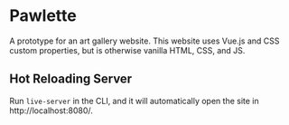 # Pawlette
A prototype for an art gallery website. This website uses Vue.js and CSS custom properties, but is otherwise vanilla HTML, CSS, and JS.

## Hot Reloading Server

Run `live-server` in the CLI, and it will automatically open the site in http://localhost:8080/.
